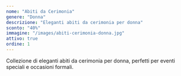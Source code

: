 ```yaml
---
nome: "Abiti da Cerimonia"
genere: "Donna"
descrizione: "Eleganti abiti da cerimonia per donna"
sconto: "40%"
immagine: "/images/abiti-cerimonia-donna.jpg"
attivo: true
ordine: 1
---
```


Collezione di eleganti abiti da cerimonia per donna, perfetti per eventi speciali e occasioni formali.
